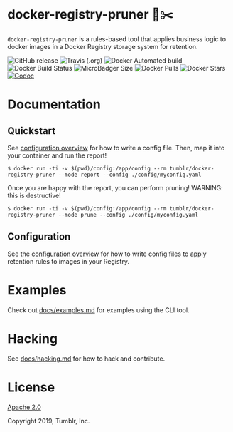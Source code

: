 # docker-registry-pruner 🌱✂️


`docker-registry-pruner` is a rules-based tool that applies business logic to docker images in a Docker Registry storage system for retention.

![GitHub release](https://img.shields.io/github/release/tumblr/docker-registry-pruner.svg) ![Travis (.org)](https://img.shields.io/travis/tumblr/docker-registry-pruner.svg) ![Docker Automated build](https://img.shields.io/docker/automated/tumblr/docker-registry-pruner.svg) ![Docker Build Status](https://img.shields.io/docker/build/tumblr/docker-registry-pruner.svg) ![MicroBadger Size](https://img.shields.io/microbadger/image-size/tumblr/docker-registry-pruner.svg) ![Docker Pulls](https://img.shields.io/docker/pulls/tumblr/docker-registry-pruner.svg) ![Docker Stars](https://img.shields.io/docker/stars/tumblr/docker-registry-pruner.svg) [![Godoc](https://godoc.org/github.com/tumblr/docker-registry-pruner?status.svg)](http://godoc.org/github.com/tumblr/docker-registry-pruner)


# Documentation

## Quickstart

See [configuration overview](/docs/config.md) for how to write a config file. Then, map it into your container and run the report!

```
$ docker run -ti -v $(pwd)/config:/app/config --rm tumblr/docker-registry-pruner --mode report --config ./config/myconfig.yaml
```

Once you are happy with the report, you can perform pruning! WARNING: this is destructive!

```
$ docker run -ti -v $(pwd)/config:/app/config --rm tumblr/docker-registry-pruner --mode prune --config ./config/myconfig.yaml
```

## Configuration

See the [configuration overview](/docs/config.md) for how to write config files to apply retention rules to images in your Registry.

# Examples

Check out [docs/examples.md](/docs/examples.md) for examples using the CLI tool.

# Hacking

See [docs/hacking.md](/docs/hacking.md) for how to hack and contribute.

# License

[Apache 2.0](/LICENSE.txt)

Copyright 2019, Tumblr, Inc.
